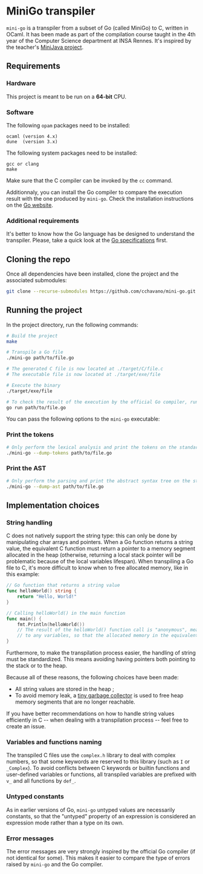 # MiniGo transpiler

`mini-go` is a transpiler from a subset of Go (called MiniGo) to C, written in OCaml.
It has been made as part of the compilation course taught in the 4th year of the Computer Science department at INSA Rennes. It's inspired by the teacher's [MiniJava project](https://github.com/lascar-pacagi/MiniJava).

## Requirements

### Hardware
This project is meant to be run on a **64-bit** CPU.

### Software

The following `opam` packages need to be installed:
```text
ocaml (version 4.x)
dune  (version 3.x)
```

The following system packages need to be installed:
```text
gcc or clang
make
```
Make sure that the C compiler can be invoked by the `cc` command.

Additionnaly, you can install the Go compiler to compare the execution result with the one produced by `mini-go`. Check the installation instructions on the [Go website](https://go.dev/doc/install).

### Additional requirements

It's better to know how the Go language has be designed to understand the transpiler. Please, take a quick look at the 
[Go specifications](https://go.dev/ref/spec) first.

## Cloning the repo

Once all dependencies have been installed, clone the project and the associated submodules:

```bash
git clone --recurse-submodules https://github.com/cchavano/mini-go.git
```

## Running the project

In the project directory, run the following commands:

```bash
# Build the project
make

# Transpile a Go file
./mini-go path/to/file.go

# The generated C file is now located at ./target/C/file.c
# The executable file is now located at ./target/exe/file

# Execute the binary
./target/exe/file

# To check the result of the execution by the official Go compiler, run
go run path/to/file.go 
```

You can pass the following options to the `mini-go` executable:

### Print the tokens

```bash
# Only perform the lexical analysis and print the tokens on the standard output
./mini-go --dump-tokens path/to/file.go
```

### Print the AST

```bash
# Only perform the parsing and print the abstract syntax tree on the standard output
./mini-go --dump-ast path/to/file.go
```

## Implementation choices

### String handling

C does not natively support the string type: this can only be done by manipulating char arrays and pointers. When a Go function returns a string value, the equivalent C function must return a pointer to a memory segment allocated in the heap (otherwise, returning a local stack pointer will be problematic because of the local variables lifespan). When transpiling a Go file to C, it's more difficult to know when to free allocated memory, like in this example:

```Go
// Go function that returns a string value
func helloWorld() string {
    return "Hello, World!"
}

// Calling helloWorld() in the main function
func main() {
    fmt.Println(helloWorld())
    // The result of the helloWorld() function call is "anonymous", meaning it is not attached
    // to any variables, so that the allocated memory in the equivalent C program cannot be freed
}
```
Furthermore, to make the transpilation process easier, the handling of string must be standardized.
This means avoiding having pointers both pointing to the stack or to the heap.

Because all of these reasons, the following choices have been made:
- All string values are stored in the heap ;
- To avoid memory leak, a [tiny garbage collector](https://github.com/orangeduck/tgc) is used to free
heap memory segments that are no longer reachable.

If you have better recommendations on how to handle string values efficiently in C -- when dealing with a transpilation process -- feel free to create an issue.

### Variables and functions naming

The transpiled C files use the `complex.h` library to deal with complex numbers, so that some keywords are reserved to this library (such as `I` or `_Complex`). To avoid conflicts between C keywords or builtin functions and user-defined variables or functions, all transpiled variables are prefixed with `v_` and all functions by `def_`.

### Untyped constants

As in earlier versions of Go, `mini-go` untyped values are necessarily constants, so that the "untyped" property of
an expression is considered an expression mode rather than a type on its own.

### Error messages

The error messages are very strongly inspired by the official Go compiler (if not identical for some). This makes it easier to compare the type of errors raised by `mini-go` and the Go compiler.


